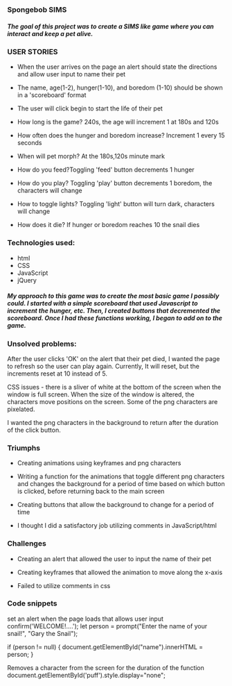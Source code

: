 ### Spongebob SIMS

##### The goal of this project was to create a SIMS like game where you can interact and keep a pet alive.


### USER STORIES

* When the user arrives on the page an alert should state the directions and allow user input to name their pet

* The name, age(1-2), hunger(1-10), and boredom (1-10) should be shown in a 'scoreboard' format

* The user will click begin to start the life of their pet

* How long is the game? 240s, the age will increment 1 at 180s and 120s

* How often does the hunger and boredom increase? Increment 1 every 15 seconds

* When will pet morph? At the 180s,120s minute mark 

* How do you feed?Toggling 'feed' button decrements 1 hunger

* How do you play? Toggling 'play' button decrements 1 boredom, the characters will change 

* How to toggle lights? Toggling 'light' button will turn dark, characters will change

* How does it die? If hunger or boredom reaches 10 the snail dies


### Technologies used: 
* html 
* CSS 
* JavaScript 
* jQuery

##### My approach to this game was to create the most basic game I possibly could. I started with a simple scoreboard that used Javascript to increment the hunger, etc. Then, I created buttons that decremented the scoreboard. Once I had these functions working, I began to add on to the game. 

### Unsolved problems:  

After the user clicks 'OK' on the alert that their pet died, I wanted the page to refresh so the user can play again. Currently, It will reset, but the increments reset at 10 instead of 5. 

CSS issues - there is a sliver of white at the bottom of the screen when the window is full screen. 
When the size of the window is altered, the characters move positions on the screen. 
Some of the png characters are pixelated. 

I wanted the png characters in the background to return after the duration of the click button. 

### Triumphs

* Creating animations using keyframes and png characters

* Writing a function for the animations that toggle different png characters and changes the background for a period of time based on which button is clicked, before returning back to the main screen

* Creating buttons that allow the background to change for a period of time

* I thought I did a satisfactory job utilizing comments in JavaScript/html


### Challenges


* Creating an alert that allowed the user to input the name of their pet


* Creating keyframes that allowed the animation to move along the 
x-axis


* Failed to utilize comments in css


### Code snippets 

set an alert when the page loads that allows user input 
confirm('WELCOME!....');
let person = prompt("Enter the name of your snail!", "Gary the Snail");

if (person != null) {
    document.getElementById("name").innerHTML =
        person;
}

Removes a character from the screen for the duration of the function 
document.getElementById('puff').style.display="none";
